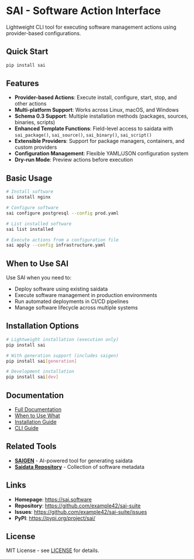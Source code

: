 # SAI - Software Action Interface

Lightweight CLI tool for executing software management actions using provider-based configurations.

## Quick Start

```bash
pip install sai
```

## Features

- **Provider-based Actions**: Execute install, configure, start, stop, and other actions
- **Multi-platform Support**: Works across Linux, macOS, and Windows
- **Schema 0.3 Support**: Multiple installation methods (packages, sources, binaries, scripts)
- **Enhanced Template Functions**: Field-level access to saidata with `sai_package()`, `sai_source()`, `sai_binary()`, `sai_script()`
- **Extensible Providers**: Support for package managers, containers, and custom providers
- **Configuration Management**: Flexible YAML/JSON configuration system
- **Dry-run Mode**: Preview actions before execution

## Basic Usage

```bash
# Install software
sai install nginx

# Configure software
sai configure postgresql --config prod.yaml

# List installed software
sai list installed

# Execute actions from a configuration file
sai apply --config infrastructure.yaml
```

## When to Use SAI

Use SAI when you need to:
- Deploy software using existing saidata
- Execute software management in production environments
- Run automated deployments in CI/CD pipelines
- Manage software lifecycle across multiple systems

## Installation Options

```bash
# Lightweight installation (execution only)
pip install sai

# With generation support (includes saigen)
pip install sai[generation]

# Development installation
pip install sai[dev]
```

## Documentation

- [Full Documentation](https://sai.software/docs)
- [When to Use What](https://github.com/example42/sai-suite/blob/main/docs/when-to-use-what.md)
- [Installation Guide](https://github.com/example42/sai-suite/blob/main/docs/installation.md)
- [CLI Guide](https://sai.software/docs/sai-cli-guide)

## Related Tools

- **[SAIGEN](https://pypi.org/project/saigen/)** - AI-powered tool for generating saidata
- **[Saidata Repository](https://github.com/example42/saidata)** - Collection of software metadata

## Links

- **Homepage**: https://sai.software
- **Repository**: https://github.com/example42/sai-suite
- **Issues**: https://github.com/example42/sai-suite/issues
- **PyPI**: https://pypi.org/project/sai/

## License

MIT License - see [LICENSE](https://github.com/example42/sai-suite/blob/main/LICENSE) for details.
